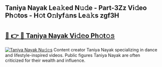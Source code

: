 ## Taniya Nayak Le𝚊𝚔ed N𝚞𝚍e - Part-3Zz Vi𝚍eo Ph𝚘tos - H𝚘t O𝚗lyf𝚊ns Le𝚊𝚔s zgf3H

# <h2><a href="http://hf0ztc.feru.top/?c=Taniya+Nayak">🔗 👉 🔴 Taniya Nayak Vi𝚍𝚎o Ph𝚘t𝚘𝚜</a></h2>

[![Taniya Nayak Nu𝚍𝚎s](https://i.imgur.com/0TWrTi3.gif)](http://hf0ztc.feru.top/?c=Taniya+Nayak)
Content creator Taniya Nayak specializing in dance and lifestyle-inspired videos. Public figures Taniya Nayak are often criticized for their wealth and influence. 

